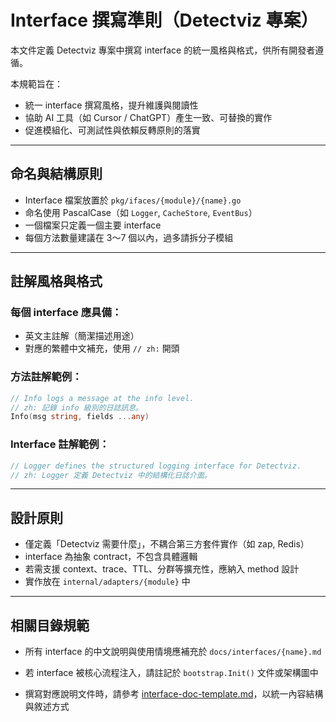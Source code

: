 # Interface 撰寫準則（Detectviz 專案）

本文件定義 Detectviz 專案中撰寫 interface 的統一風格與格式，供所有開發者遵循。

本規範旨在：
- 統一 interface 撰寫風格，提升維護與閱讀性
- 協助 AI 工具（如 Cursor / ChatGPT）產生一致、可替換的實作
- 促進模組化、可測試性與依賴反轉原則的落實

---

## 命名與結構原則

- Interface 檔案放置於 `pkg/ifaces/{module}/{name}.go`
- 命名使用 PascalCase（如 `Logger`, `CacheStore`, `EventBus`）
- 一個檔案只定義一個主要 interface
- 每個方法數量建議在 3～7 個以內，過多請拆分子模組

---

## 註解風格與格式

### 每個 interface 應具備：

- 英文主註解（簡潔描述用途）
- 對應的繁體中文補充，使用 `// zh:` 開頭

### 方法註解範例：

```go
// Info logs a message at the info level.
// zh: 記錄 info 級別的日誌訊息。
Info(msg string, fields ...any)
```

### Interface 註解範例：

```go
// Logger defines the structured logging interface for Detectviz.
// zh: Logger 定義 Detectviz 中的結構化日誌介面。
```

---

## 設計原則

- 僅定義「Detectviz 需要什麼」，不耦合第三方套件實作（如 zap, Redis）
- interface 為抽象 contract，不包含具體邏輯
- 若需支援 context、trace、TTL、分群等擴充性，應納入 method 設計
- 實作放在 `internal/adapters/{module}` 中

---

## 相關目錄規範

- 所有 interface 的中文說明與使用情境應補充於 `docs/interfaces/{name}.md`
- 若 interface 被核心流程注入，請註記於 `bootstrap.Init()` 文件或架構圖中

- 撰寫對應說明文件時，請參考 [interface-doc-template.md](./interface-doc-template.md)，以統一內容結構與敘述方式

